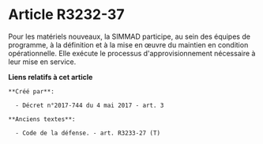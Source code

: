 # Article R3232-37

Pour les matériels nouveaux, la SIMMAD participe, au sein des équipes de programme, à la définition et à la mise en œuvre du
maintien en condition opérationnelle. Elle exécute le processus d'approvisionnement nécessaire à leur mise en service.

**Liens relatifs à cet article**

	**Créé par**:

	  - Décret n°2017-744 du 4 mai 2017 - art. 3

	**Anciens textes**:

	  - Code de la défense. - art. R3233-27 (T)
